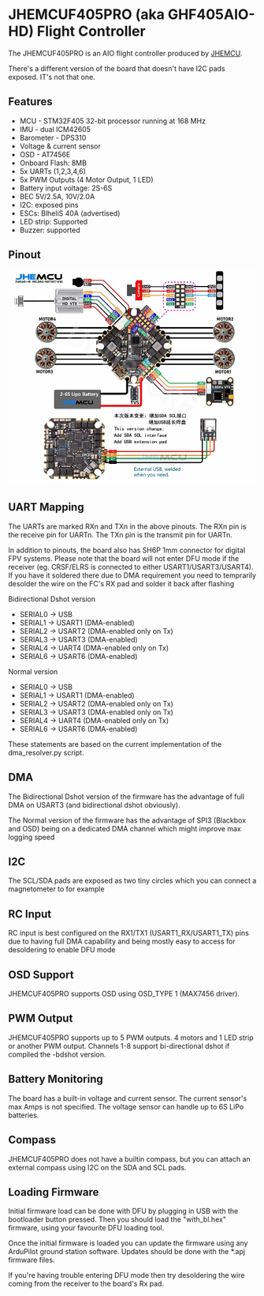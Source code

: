 # JHEMCUF405PRO (aka GHF405AIO-HD) Flight Controller

The JHEMCUF405PRO is an AIO flight controller produced by [JHEMCU](https://jhemcu.com/).

There's a different version of the board that doesn't have I2C pads exposed. IT's not that one.

## Features

 - MCU - STM32F405 32-bit processor running at 168 MHz
 - IMU - dual ICM42605
 - Barometer - DPS310
 - Voltage & current sensor
 - OSD - AT7456E
 - Onboard Flash: 8MB
 - 5x UARTs (1,2,3,4,6)
 - 5x PWM Outputs (4 Motor Output, 1 LED)
 - Battery input voltage: 2S-6S
 - BEC 5V/2.5A, 10V/2.0A
 - I2C: exposed pins
 - ESCs: BlheliS 40A (advertised)
 - LED strip: Supported
 - Buzzer: supported

## Pinout

![JHEMCUF405PRO Board](JHEMCUF405PRO.png "JHEMCUF405PRO")

## UART Mapping

The UARTs are marked RXn and TXn in the above pinouts. The RXn pin is the
receive pin for UARTn. The TXn pin is the transmit pin for UARTn.

In addition to pinouts, the board also has SH6P 1mm connector for digital FPV systems.
Please note that the board will not enter DFU mode if the receiver (eg. CRSF/ELRS is connected to either USART1/USART3/USART4). If you have it soldered there due to DMA requirement you need to temprarily desolder the wire on the FC's RX pad and solder it back after flashing

Bidirectional Dshot version
 - SERIAL0 -> USB
 - SERIAL1 -> USART1 (DMA-enabled)
 - SERIAL2 -> USART2 (DMA-enabled only on Tx)
 - SERIAL3 -> USART3 (DMA-enabled)
 - SERIAL4 -> UART4  (DMA-enabled only on Tx)
 - SERIAL6 -> USART6 (DMA-enabled)

Normal version
 - SERIAL0 -> USB
 - SERIAL1 -> USART1 (DMA-enabled)
 - SERIAL2 -> USART2 (DMA-enabled only on Tx)
 - SERIAL3 -> USART3 (DMA-enabled only on Tx)
 - SERIAL4 -> UART4  (DMA-enabled only on Tx)
 - SERIAL6 -> USART6 (DMA-enabled)

These statements are based on the current implementation of the dma_resolver.py script.

## DMA
The Bidirectional Dshot version of the firmware has the advantage of full DMA on USART3 (and bidirectional dshot obviously).

The Normal version of the firmware has the advantage of SPI3 (Blackbox and OSD) being on a dedicated DMA channel which might improve max logging speed

## I2C
The SCL/SDA pads are exposed as two tiny circles which you can connect a magnetometer to for example

## RC Input

RC input is best configured on the RX1/TX1 (USART1_RX/USART1_TX) pins due to having full DMA capability and being mostly easy to access for desoldering to enable DFU mode

## OSD Support

JHEMCUF405PRO supports OSD using OSD_TYPE 1 (MAX7456 driver).

## PWM Output

JHEMCUF405PRO supports up to 5 PWM outputs. 4 motors and 1 LED strip or another PWM output.
Channels 1-8 support bi-directional dshot if compiled the -bdshot version.

## Battery Monitoring

The board has a built-in voltage and current sensor. The current
sensor's max Amps is not specified. The voltage sensor can handle up to 6S
LiPo batteries.

## Compass

JHEMCUF405PRO does not have a builtin compass, but you can attach an external compass using I2C on the SDA and SCL pads.

## Loading Firmware

Initial firmware load can be done with DFU by plugging in USB with the
bootloader button pressed. Then you should load the "with_bl.hex"
firmware, using your favourite DFU loading tool.

Once the initial firmware is loaded you can update the firmware using
any ArduPilot ground station software. Updates should be done with the
*.apj firmware files.

If you're having trouble entering DFU mode then try desoldering the wire coming from the receiver to the board's Rx pad.